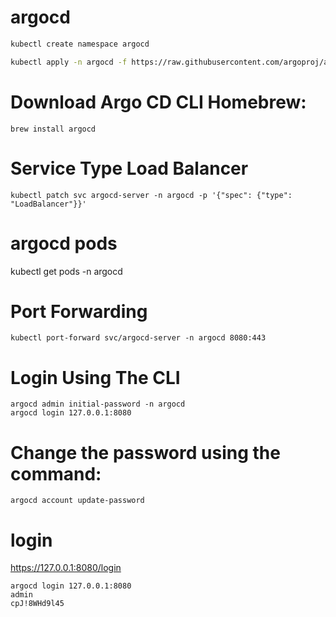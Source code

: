 # argocd
```bash
kubectl create namespace argocd
```

```bash
kubectl apply -n argocd -f https://raw.githubusercontent.com/argoproj/argo-cd/stable/manifests/install.yaml

```

#  Download Argo CD CLI Homebrew:
```
brew install argocd
```

# Service Type Load Balancer
```
kubectl patch svc argocd-server -n argocd -p '{"spec": {"type": "LoadBalancer"}}'
```

# argocd pods
kubectl get pods -n argocd

# Port Forwarding
```
kubectl port-forward svc/argocd-server -n argocd 8080:443
```

# Login Using The CLI
```
argocd admin initial-password -n argocd
argocd login 127.0.0.1:8080
```

# Change the password using the command:
```
argocd account update-password 
```
# login
https://127.0.0.1:8080/login
```
argocd login 127.0.0.1:8080
admin
cpJ!8WHd9l45
```

